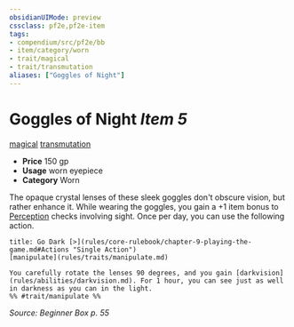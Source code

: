 ```yaml
---
obsidianUIMode: preview
cssclass: pf2e,pf2e-item
tags:
- compendium/src/pf2e/bb
- item/category/worn
- trait/magical
- trait/transmutation
aliases: ["Goggles of Night"]
---
```

# Goggles of Night *Item 5*  
[magical](rules/traits/magical.md)  [transmutation](rules/traits/transmutation.md)  

- **Price** 150 gp
- **Usage** worn eyepiece
- **Category** Worn

The opaque crystal lenses of these sleek goggles don't obscure vision, but rather enhance it. While wearing the goggles, you gain a +1 item bonus to [Perception](compendium/skills.md#Perception) checks involving sight. Once per day, you can use the following action.

```ad-embed-ability
title: Go Dark [>](rules/core-rulebook/chapter-9-playing-the-game.md#Actions "Single Action")
[manipulate](rules/traits/manipulate.md)  

You carefully rotate the lenses 90 degrees, and you gain [darkvision](rules/abilities/darkvision.md). For 1 hour, you can see just as well in darkness as you can in the light.  
%% #trait/manipulate %%
```

*Source: Beginner Box p. 55*